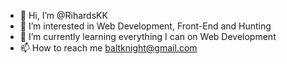 - 👋 Hi, I’m @RihardsKK
- 👀 I’m interested in Web Development, Front-End and Hunting
- 🌱 I’m currently learning everything I can on Web Development
- 📫 How to reach me baltknight@gmail.com

<!---
RihardsKK/RihardsKK is a ✨ special ✨ repository because its `README.md` (this file) appears on your GitHub profile.
You can click the Preview link to take a look at your changes.
--->
